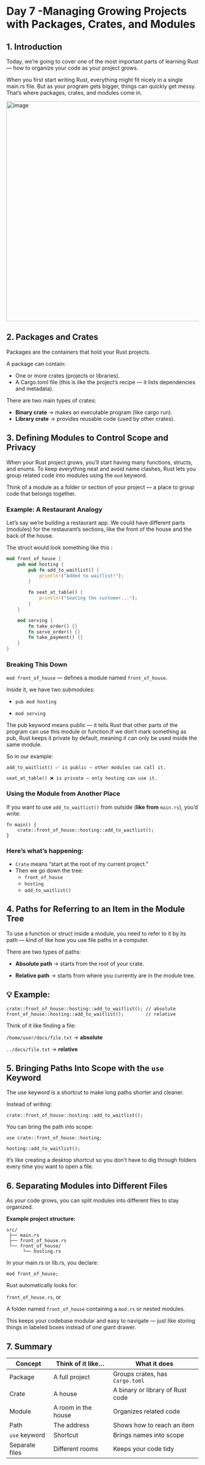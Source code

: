 # Day 7 -Managing Growing Projects with Packages, Crates, and Modules

## 1. Introduction

Today, we’re going to cover one of the most important parts of learning Rust — how to organize your code as your project grows.

When you first start writing Rust, everything might fit nicely in a single main.rs file. But as your program gets bigger, things can quickly get messy. That’s where packages, crates, and modules come in.

<img width="568" height="576" alt="image" src="https://github.com/user-attachments/assets/924a8081-e361-479c-8344-cf78c5955726" />

## 2. Packages and Crates

Packages are the containers that hold your Rust projects. 

A package can contain:
- One or more crates (projects or libraries).
- A Cargo.toml file (this is like the project’s recipe — it lists dependencies and metadata).

There are two main types of crates:
- **Binary crate** → makes an executable program (like cargo run).
- **Library crate** → provides reusable code (used by other crates).


## 3. Defining Modules to Control Scope and Privacy
When your Rust project grows, you’ll start having many functions, structs, and enums.
To keep everything neat and avoid name clashes, Rust lets you group related code into modules using the ```mod``` keyword.

Think of a module as a folder or section of your project — a place to group code that belongs together.

### Example: A Restaurant Analogy

Let’s say we’re building a restaurant app.
We could have different parts (modules) for the restaurant’s sections, like the front of the house and the back of the house.

The struct would look something like this : 
```rust
mod front_of_house {
    pub mod hosting {
        pub fn add_to_waitlist() {
            println!("Added to waitlist!");
        }

        fn seat_at_table() {
            println!("Seating the customer...");
        }
    }

    mod serving {
        fn take_order() {}
        fn serve_order() {}
        fn take_payment() {}
    }
}
```

### Breaking This Down

```mod front_of_house``` — defines a module named ```front_of_house```.

Inside it, we have two submodules:

- ```pub mod hosting```

- ```mod serving```

The pub keyword means public — it tells Rust that other parts of the program can use this module or function.If we don’t mark something as pub, Rust keeps it private by default, meaning it can only be used inside the same module.

So in our example:
```
add_to_waitlist() ✅ is public — other modules can call it.

seat_at_table() ❌ is private — only hosting can use it.
```

### Using the Module from Another Place

If you want to use ```add_to_waitlist()``` from outside (**like from** ```main.rs```), you’d write:

```
fn main() {
    crate::front_of_house::hosting::add_to_waitlist();
}
```


### Here’s what’s happening:

- ```Crate``` means “start at the root of my current project.”
- Then we go down the tree:
  - ```front_of_house```
  - ```hosting```
  - ```add_to_waitlist()```


## 4. Paths for Referring to an Item in the Module Tree

To use a function or struct inside a module, you need to refer to it by its path — kind of like how you use file paths in a computer.

There are two types of paths:

- **Absolute path** → starts from the root of your crate.

- **Relative path** → starts from where you currently are in the module tree.

💡 Example:
- 
```
crate::front_of_house::hosting::add_to_waitlist(); // absolute
front_of_house::hosting::add_to_waitlist();        // relative
```

Think of it like finding a file:

```/home/user/docs/file.txt``` → **absolute**

```../docs/file.txt``` → **relative**

## 5. Bringing Paths Into Scope with the ```use``` Keyword

 The use keyword is a shortcut to make long paths shorter and cleaner.

Instead of writing:
```
crate::front_of_house::hosting::add_to_waitlist();
```

You can bring the path into scope:
```
use crate::front_of_house::hosting;

hosting::add_to_waitlist();
```

It’s like creating a desktop shortcut so you don’t have to dig through folders every time you want to open a file.

## 6. Separating Modules into Different Files

As your code grows, you can split modules into different files to stay organized.

**Example project structure:**
```
src/
 ├── main.rs
 ├── front_of_house.rs
 └── front_of_house/
      └── hosting.rs
```

In your main.rs or lib.rs, you declare:
```
mod front_of_house;
```

Rust automatically looks for:

```front_of_house.rs```, or

A folder named ```front_of_house``` containing a ```mod.rs``` or nested modules.

This keeps your codebase modular and easy to navigate — just like storing things in labeled boxes instead of one giant drawer.


## 7. Summary

| Concept       | Think of it like…       | What it does                         |
|---------------|-------------------------|------------------------------------|
| Package       | A full project          | Groups crates, has `Cargo.toml`    |
| Crate         | A house                 | A binary or library of Rust code   |
| Module        | A room in the house     | Organizes related code              |
| Path          | The address             | Shows how to reach an item          |
| `use` keyword | Shortcut                | Brings names into scope             |
| Separate files| Different rooms         | Keeps your code tidy                |
